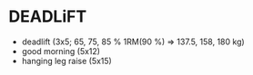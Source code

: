 # DEADLiFT
* deadlift (3x5; 65, 75, 85 % 1RM(90 %) => 137.5, 158, 180 kg)
* good morning (5x12)
* hanging leg raise (5x15)
